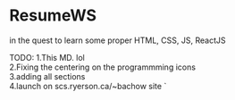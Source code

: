 # ResumeWS
in the quest to learn some proper HTML, CSS, JS, ReactJS

TODO: 
1.This MD. lol  
2.Fixing the centering on the programmming icons  
3.adding all sections  
4.launch on scs.ryerson.ca/~bachow site  `
